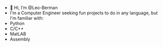 - 👋 Hi, I’m @Leo-Berman
- I'm a Computer Engineer seeking fun projects to do in any language, but I'm familiar with:
- Python
- C/C++
- MatLAB
- Assembly
<!---
Leo-Berman/Leo-Berman is a ✨ special ✨ repository because its `README.md` (this file) appears on your GitHub profile.
You can click the Preview link to take a look at your changes.
--->
